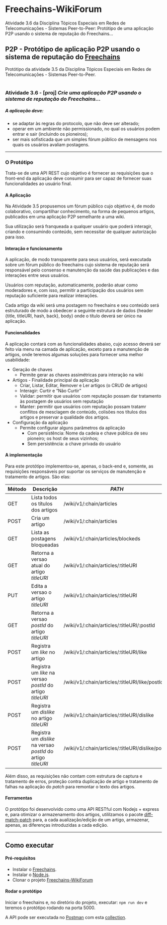 # Freechains-WikiForum
Atividade 3.6 da Disciplina Tópicos Especiais em Redes de Telecomunicações - Sistemas Peer-to-Peer: Protótipo de uma aplicação P2P usando o sistema de reputação do Freechains... 

## P2P - Protótipo de aplicação P2P usando o sistema de reputação do [Freechains](https://github.com/Freechains/README)

Protótipo da atividade 3.5 da Disciplina Tópicos Especiais em Redes de Telecomunicações - Sistemas Peer-to-Peer. <br><br>

### Atividade 3.6 - [proj] _Crie uma aplicação P2P usando o sistema de reputação do Freechains..._ 
##### A aplicação deve:
- se adaptar às regras do protocolo, que não deve ser alterado;
-  operar em um ambiente não permissionado, no qual os usuários podem entrar e sair (incluindo os pioneiros);
- ser mais sofisticada que um simples fórum público de mensagens nos quais os usuários avaliam postagens.
<hr>

### O Protótipo

Trata-se de uma API REST cujo objetivo é fornecer as requisições que o front-end da aplicação deve consumir para ser capaz de fornecer suas funcionalidades ao usuário final.

#### A Aplicação

Na Atividade 3.5 propusemos um fórum público cujo objetivo é, de modo colaborativo, compartilhar conhecimento, na forma de pequenos artigos, publicados em uma aplicação P2P semelhante a uma wiki.

Sua utilização será franqueada a qualquer usuário que poderá interagir, criando e consumindo conteúdo, sem necessitar de qualquer autorização para isso.

#### Interação e funcionamento

A aplicação, de modo transparente para seus usuários, será executada sobre um fórum público do freechains cujo sistema de reputação será responsável pelo consenso e manutenção da saúde das publicações e das interações entre seus usuários.

Usuários com reputação, automaticamente, poderão atuar como moderadores e, com isso, permitir a participação dos usuários sem reputação suficiente para realizar interações.

Cada artigo da wiki será uma postagem no freechains e seu conteúdo será estruturado de modo a obedecer a seguinte estrutura de dados {header {title, titleURI, hash, back}, body}  onde o título deverá ser único na aplicação.

#### Funcionalidades

A aplicação contará com as funcionalidades abaixo, cujo acesso deverá ser feito via menu na camada de aplicação, exceto para a manutenção de artigos, onde teremos algumas soluções para fornecer uma melhor usabilidade:

* Geração de chaves
    - Permite gerar as chaves assimétricas para interação na wiki
* Artigos - Finalidade principal da aplicação 
    - Criar, Listar, Editar, Remover e Ler artigos (o CRUD de artigos)
    - Interagir: Curtir e “Não Curtir”
    - Validar: permitir que usuários com reputação possam dar tratamento às postagem de usuários sem reputação
    - Manter: permitir que usuários com reputação possam tratamr conflitos de mesclagem de conteúdo, colisões nos títulos dos artigos e preservar a qualidade dos artigos.
* Configuração da aplicação
    - Permite configurar alguns parâmetros da aplicação
        +  Com persistência: Nome da cadeia e chave pública de seu pioneiro; os host de seus vizinhos;
        +  Sem persistência: a chave privada do usuário

#### A implementação

Para este protótipo implementou-se, apenas, o back-end e, somente, as requisições responsáveis por  suportar os serviços de manutenção e tratamento de artigos. São elas:

| Método | Descrição | _PATH_ |
| ------ | ------ | ------ |
| GET | Lista todos os títulos dos artigos | /wiki/v1/:chain/articles |
| POST | Cria um artigo | /wiki/v1/:chain/articles |
| GET | Lista as postagens bloqueadas | /wiki/v1/:chain/articles/blockeds |
| GET | Retorna a versao atual do artigo _titleURI_ | /wiki/v1/:chain/articles/:titleURI |
| PUT | Edita a versao o artigo _titleURI_ | /wiki/v1/:chain/articles/:titleURI |
| GET | Retorna a versao _postId_ do artigo _titleURI_ | /wiki/v1/:chain/articles/:titleURI/:postId |
| POST | Registra um _like_ no artigo | /wiki/v1/:chain/articles/:titleURI/like |
| POST | Registra um _like_ na versao _postId_ do artigo _titleURI_ | /wiki/v1/:chain/articles/:titleURI/like/postId |
| POST | Registra um _dislike_ no artigo _titleURI_ | /wiki/v1/:chain/articles/:titleURI/dislike |
| POST | Registra um _dislike_ na versao _postId_ do artigo _titleURI_ | /wiki/v1/:chain/articles/:titleURI/dislike/postId |

Além disso, as requisições não contam com estrutura de captura e tratamento de erros, proteção contra duplicação de artigo e tratamento de falhas na aplicação do _patch_ para remontar o texto dos artigos.

#### Ferramentas

O protótipo foi desenvolvido como uma API RESTful com Nodejs + express e, para otimizar o armazenamento dos artigos, utililzamos o pacote [diff-match-patch](https://www.npmjs.com/package/diff-match-patch) para, a cada aualização/edição de um artigo, armazenar, apenas, as diferenças introduzidas a cada edição.
<hr>

## Como executar

#### Pré-requisitos

- Instalar o [Freechains](https://github.com/Freechains/README#install).<br>
- Instalar o [Node.js](https://nodejs.org/pt-br/).<br>
- Clonar o projeto [Freechains-WikiForum](https://github.com/PinheiroAC/Freechains-WikiForum)

#### Rodar o protótipo

Iniciar o freechains e, no diretório do projeto, executar: `npm run dev` e teremos o protótipo rodando na porta 5000.<br>

A API pode ser executada no [Postman](https://www.postman.com/downloads/) com esta [collection](https://github.com/PinheiroAC/Freechains-WikiForum/blob/master/src/config/WIKI.postman_collection.json).

